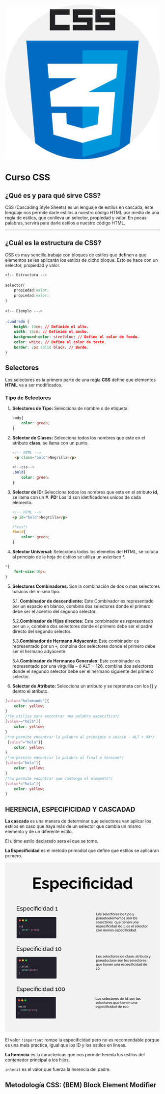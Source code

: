 <center><img src="./imagen/css.png"></center>

# Curso CSS

## ¿Qué es y para qué sirve CSS?

CSS (Cascading Style Sheets) es un lenguaje de estilos en cascada, este lenguaje nos
permite darle estilos a nuestro código HTML por medio de una regla de estilos, que
conlleva un selector, propiedad y valor. En pocas palabras, servirá para darle estilos a
nuestro código HTML.
***
## ¿Cuál es la estructura de CSS?

CSS es muy sencillo,trabaja con bloques de estilos que definen a que elementos se
les aplicarán los estilos de dicho bloque. Esto se hace con un selector, propiedad y
valor.

```css
<!-- Estructura -->

selector{
    propiedad:valor;
    propiedad:valor;
}

<!-- Ejemplo --->

.cuadrado {
    height: 10cm; // Definide el alto.
    width: 10cm; // Definide el ancho.
    background-color: steelblue; // Define el color de fondo.
    color: white; // Define el color de texto.
    border: 2px solid black; // Borde.
}

```
## **Selectores**

Los selectores es la primero parte de una regla **CSS** define que elementos **HTML** va a ser modificados. 

### Tipo de Selectores
1. **Selectores de Tipo:** Selecciona de nombre o de etiqueta.
   ```css
   body{
       color: green;
   }
   ``` 
2. **Selector de Clases:** Selecciona todos los nombres que este en el atributo **class**, se llama con un punto.
   ```html
   <!-- HTML -->
    <p class="bold">Negrilla</p>
   ``` 
   ```css
   <!--css-->
   .bold{
       color: green;
   }
   ```
3. **Selector de ID:** Selecciona todos los nombres que este en el atributo **id**, se llama con un #.
   **PD:** Los id son idetificadores unicos de cada elemento.

    ```html
   <!-- HTML -->
    <p id="bold">Negrilla</p>
   ``` 
   ```css
   /*css*/
   #bold{
       color: green;
   }
   ```

4. **Selector Universal:** Selecciona todos los elemetos del HTML, se coloca al principio de la hoja de estilos se utiliza un asterisco *.
```css
*{
    font-size:16px;
}
```

5. **Selectores Combinadores:** Son la combinación de dos o mas selectores basicos del mismo tipo. 

    5.1. **Combinador de descendiente:** Este Combinador es representado por un espacio en blanco, combina dos selectores donde el primero debe ser el acentro del segundo selector.

    5.2.**Combinador de Hijos directos:** Este combinador es representado por un `>`, combina dos selectores donde el primero debe ser el padre directo del segundo selector.

    5.3.**Combinador de Hermano Adyacente:** Este combinador es representado por un `+`, combina dos selectores donde el primero debe ser el hermano adyacente.

     5.4.**Combinador de Hermanos Generales:** Este combinador es representado por una virgulilla `~` ó ALT + 126, combina dos selectores donde el segundo selector debe ser el hermano siguiente del primero selector.

6. **Selector de Atributo:** Selecciona un atributo y se repreneta con los []  y dentro el atributo.

 ```css
 [value="holamundo"]{
     color: yellow;
 }
/*Se utiliza para encontrar una palabra expecifica*/
 [value~="hola"]{
     color: yellow;
 }
/*no permite encontrar la palabra al principio o inicie - ALT + 94*/
  [value^="hola"]{
     color: yellow;
 }
/*no permite encontrar la palabra al final o termine*/
[value$="hola"]{
     color: yellow;
 }
/*no permite encontrar que contenga el elemento*/
 [value*="hola"]{
     color: yellow;
 }
 ``` 

## HERENCIA, ESPECIFICIDAD Y CASCADAD

**La cascada** es una manera de determinar que selectores van aplicar los estilos en caso que haya más de un selector que cambia un mismo elemento y de un diferente estilo.

El ultimo estilo declarado sera el que se tome.

**La Especificidad** es el metodo primodial que define que estilos se aplicaran primero.

![Especificidad](imagen/especificida.png)

El valor `!important` rompe la especificidad pero no es recomendable porque es una mala practica, igual que los ID y los estilos en lineas.

**La herencia** es la caractericas que nos permite hereda los estilos del contenedor principal a los hijos.

`inherit` es el valor que fuerza la herencia del padre.

## Metodología CSS: (BEM) Block Element Modifier














